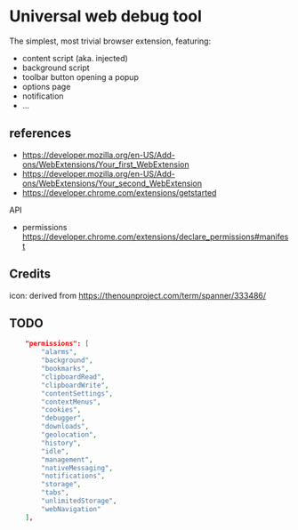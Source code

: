 # Universal web debug tool

The simplest, most trivial browser extension, featuring:
* content script (aka. injected)
* background script
* toolbar button opening a popup
* options page
* notification
* ...

## references

* https://developer.mozilla.org/en-US/Add-ons/WebExtensions/Your_first_WebExtension
* https://developer.mozilla.org/en-US/Add-ons/WebExtensions/Your_second_WebExtension
* https://developer.chrome.com/extensions/getstarted

API
* permissions https://developer.chrome.com/extensions/declare_permissions#manifest

## Credits
icon: derived from https://thenounproject.com/term/spanner/333486/

## TODO
```json
	"permissions": [
		"alarms",
		"background",
		"bookmarks",
		"clipboardRead",
		"clipboardWrite",
		"contentSettings",
		"contextMenus",
		"cookies",
		"debugger",
		"downloads",
		"geolocation",
		"history",
		"idle",
		"management",
		"nativeMessaging",
		"notifications",
		"storage",
		"tabs",
		"unlimitedStorage",
		"webNavigation"
	],
```
